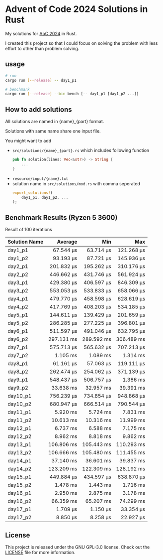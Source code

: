 # Advent of Code 2024 Solutions in Rust

My solutions for [AoC 2024](https://adventofcode.com/2024) in Rust.

I created this project so that I could focus on solving the problem with less effort to other than problem solving.

## usage

```sh
# run
cargo run [--release] -- day1_p1

# benchmark
cargo run [--release] --bin bench [-- day1_p1 [day1_p2 ...]]
```

## How to add solutions

All solutions are named in {name}\_{part} format.

Solutions with same name share one input file.

You might want to add

- `src/solutions/{name}_{part}.rs` which includes following function
  ```rust
  pub fn solution(lines: Vec<&str>) -> String {
      ...
  }
  ```
- `resource/input/{name}.txt`
- solution name in `src/solutions/mod.rs` with comma seperated
  ```rust
  export_solutions!(
      day1_p1, day1_p2, ...
  );
  ```

## Benchmark Results (Ryzen 5 3600)

Result of 100 iterations

| Solution Name |      Average |          Min |          Max |
| ------------- | -----------: | -----------: | -----------: |
| day1_p1       |    67.544 µs |    63.714 µs |   121.268 µs |
| day1_p2       |    93.193 µs |    87.721 µs |   145.936 µs |
| day2_p1       |   201.832 µs |   195.262 µs |   310.176 µs |
| day2_p2       |   446.662 µs |   431.746 µs |   561.924 µs |
| day3_p1       |   429.380 µs |   406.597 µs |   846.309 µs |
| day3_p2       |   553.053 µs |   533.833 µs |   658.066 µs |
| day4_p1       |   479.770 µs |   458.598 µs |   628.619 µs |
| day4_p2       |   417.769 µs |   408.203 µs |   534.185 µs |
| day5_p1       |   144.611 µs |   139.429 µs |   201.659 µs |
| day5_p2       |   286.285 µs |   277.225 µs |   396.801 µs |
| day6_p1       |   511.597 µs |   491.046 µs |   632.795 µs |
| day6_p2       |   297.131 ms |   289.592 ms |   306.489 ms |
| day7_p1       |   575.713 µs |   565.632 µs |   707.213 µs |
| day7_p2       |     1.105 ms |     1.089 ms |     1.314 ms |
| day8_p1       |    61.161 µs |    57.063 µs |   119.111 µs |
| day8_p2       |   262.474 µs |   254.062 µs |   371.139 µs |
| day9_p1       |   548.437 µs |   506.757 µs |     1.386 ms |
| day9_p2       |    33.638 ms |    32.957 ms |    39.391 ms |
| day10_p1      |   756.239 µs |   734.854 µs |   948.868 µs |
| day10_p2      |   680.947 µs |   666.514 µs |   790.544 µs |
| day11_p1      |     5.920 ms |     5.724 ms |     7.831 ms |
| day11_p2      |    10.613 ms |    10.316 ms |    11.999 ms |
| day12_p1      |     6.737 ms |     6.588 ms |     7.175 ms |
| day12_p2      |     8.962 ms |     8.818 ms |     9.862 ms |
| day13_p1      |   106.806 ms |   105.443 ms |   110.293 ms |
| day13_p2      |   106.666 ms |   105.480 ms |   111.455 ms |
| day14_p1      |    37.140 ms |    36.601 ms |    39.837 ms |
| day14_p2      |   123.209 ms |   122.309 ms |   128.192 ms |
| day15_p1      |   449.884 µs |   434.597 µs |   638.870 µs |
| day15_p2      |     1.478 ms |     1.443 ms |     1.716 ms |
| day16_p1      |     2.950 ms |     2.875 ms |     3.178 ms |
| day16_p2      |    66.359 ms |    65.207 ms |    74.299 ms |
| day17_p1      |     1.709 µs |     1.150 µs |    33.354 µs |
| day17_p2      |     8.850 µs |     8.258 µs |    22.927 µs |

## License

This project is released under the GNU GPL-3.0 license. Check out the [LICENSE](LICENSE) file for more information.
